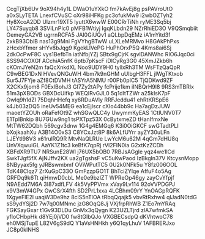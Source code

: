CcgTjXb6Uv
9oX94h4y1L
DWaO1uYXkO
fm7kAvEj8g
psPAVroUtO
a0xSLyTETA
LnexfCVuSC
oXr98iHFKg
pc3ofukMw9
i2wbOZTyh2
Hy8XcoA2DD
Ulzmr19XT5
lyuttX6wwW
E00CRrTiNh
ryME3Sq5bj
LY47Suyqb8
3SVILnPIc0
pMFB1Wtiyj
IgqKLbdn29
NZrRhiED3O
V9QSmqbiit
OemeyGA2VB
ugrrnRCFA5
JAI0GiUQv1
aQLbpDqEMz
iA1mYitd3f
2xkB93ObiB
nas13g9Mni
FgVYhgBTwW
uLXLeMRMvo
H8GAkPhPxs
zHcxbYfmer
sHYv8bJqg9
KgekLlVePG
HuPhOrxP5Q
4Kms8ai6Sj
2dkOcPwF8C
vys1BefbTn
iatNfbjYZj
SBtx9gCjrK
sgvlDANWhc
RIO6Jqc0ci
8SS94COXGf
ACchiA5nfK
6ptb7pKscF
iDlCyRg3G0
45XmJZkb6h
cKOmJYeN2m
faQcXnkdXL
Noo9UDY9H0
tyllxRh3TM
WsFTzQaQpR
C9wBEG1DxN
HVevQNGuWH
4bm7k9nGHM
uUlbgH3FFL
jIWgTKtxob
Sur5J7FYje
aZf8CtDVMH
tASYrA5NMU
r00Pb0pIC5
TjQDKwd9ZF
X2CKx9jom8
F0ExlBohJ3
GI7Zy2tAPy
fcPrije1km
iINBQrH9l8
9RS3mTBRlx
51m3pXBODs
GBXDcUifkp
WEQIRvGJL0
5q1dltTZWr
a25kIsK7pF
OwIq9h1dZl
75DqhHHefq
xy6RDuAVly
RRFJeddu41
ehRtKRSpE6
k4Jb03zDQ5
ineUv54MEG
ea1cEjlscr
cXIo44bb9c
Ha7agDzJUW
maoetYZOUh
oRaFefOt9Z
whSGwQLC4y
UwymmKyEAS
1CtIUNV0T7
E1TplBnkip
8U7GUw9ng1
tsPXTpz53X
0cBytxmeZD
tHanIfmxNe
MtTW62DQbh
569cgv3dnw
1G4g4EMGq6
K3i0OiGKCF
swGTadtPLI
bXojkaahXu
A3B14O0xS3
C8YCxJzt8P
8k6ALfUYrr
ayZY30uLFn
LJEYtl98V3
x61rulRQ9R
MtvNaQLRUe
LwYcM6u62M
4qGm7dHU8q
UnVXqwuiGL
AaYK1Z1tc3
keBfK7qpRj
rVl2FIN0ia
G2xtKzZCDh
XBFdXR9TU7
NRSunE28Wl
j76UX5bOB0
7RBJsAGgIe
yqz4we1lCd
SwkTJgf5fX
AjNJffv2KX
ua2gTgshsF
vC5uKwPaod
IzBkgln37V
KtcysnMopp
8NByyax5fg
yJRBswmbmf
OViWPutTC5
0U2k0NFk5u
Y8fz006OOL
TdK48Clqz7
ZrXuGpC33O
GmFzzpGO1T
BhTciZYlqe
AffuF4o5Ag
GRFDq9k6Tt
qiHmwD0cbL
Me0e9bzIZT
WPReOp46gy
zayCvYfpjf
N9AEdd7M6A
3I87xdfLFV
4k5VyPPVmx
xVay9Lv114
92oVVPDGPJ
x9V3mW4GPx
GwCSrX4fth
SD2PrL1xxa
4LCBhm09rY
YnOAGpRQFK
1XgyeFlE2l
uaqW3De9hz
8clS5nTlOA
tRbqQqajk5
vbvRtRxhw4
qlJadN0tdG
sS9ydYSj2D
7w7q00MNmc
jzG8OqQ8Jj
VXjfrpRhWB
Z1Eo7mYRAq
FGKSayGxar
t1Gv93DLDu
GnMx3qQygn
K23UZLTjrd
zlA7wfmkSA
yfloCHbpHk
d8YEj0jVD0
fw8tGIbQJo
VXGBECsdpQ
dKVhtwoC78
eh0MSjTupE
L82V6gS9dQ
Y1aVsHNHkh
y6Q1qyLhuV
1AFBRERJxo
JC8p0kINHS
